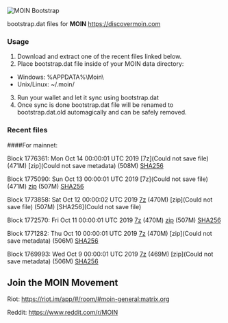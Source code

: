 ![MOIN Bootstrap](https://i.imgur.com/KjM1jMp.jpg)

bootstrap.dat files for **MOIN** https://discovermoin.com

### Usage

1. Download and extract one of the recent files linked below.
2. Place bootstrap.dat file inside of your MOIN data directory:
 - Windows: %APPDATA%\Moin\
 - Unix/Linux: ~/.moin/
3. Run your wallet and let it sync using bootstrap.dat
4. Once sync is done bootstrap.dat file will be renamed to bootstrap.dat.old automagically and can be safely removed.


### Recent files

####For mainnet:

Block 1776361: Mon Oct 14 00:00:01 UTC 2019 [7z](Could not save file) (471M) [zip](Could not save metadata) (508M) [SHA256](https://transfer.sh/ebWQu/sha256.txt)

Block 1775090: Sun Oct 13 00:00:01 UTC 2019 [7z](Could not save file) (471M) [zip]() (507M) [SHA256]()

Block 1773858: Sat Oct 12 00:00:02 UTC 2019 [7z]() (470M) [zip](Could not save file) (507M) [SHA256](Could not save file)

Block 1772570: Fri Oct 11 00:00:01 UTC 2019 [7z]() (470M) [zip]() (507M) [SHA256](https://transfer.sh/sQe13/sha256.txt)

Block 1771282: Thu Oct 10 00:00:01 UTC 2019 [7z]() (470M) [zip](Could not save metadata) (506M) [SHA256](https://transfer.sh/NNp8j/sha256.txt)

Block 1769993: Wed Oct  9 00:00:01 UTC 2019 [7z]() (469M) [zip](Could not save metadata) (506M) [SHA256](https://transfer.sh/rJz2h/sha256.txt)

## Join the MOIN Movement

Riot: https://riot.im/app/#/room/#moin-general:matrix.org

Reddit: https://www.reddit.com/r/MOIN
